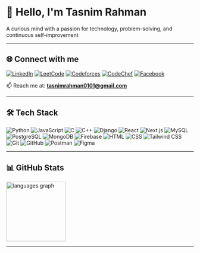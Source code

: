 # 💫 Hello, I'm Tasnim Rahman
A curious mind with a passion for technology, problem-solving, and continuous self-improvement

---

## 🌐 Connect with me  
<p align="left">
<a href="https://linkedin.com/in/tasnim-rahmann" target="_blank"><img src="https://img.shields.io/badge/LinkedIn-%230077B5.svg?logo=linkedin&logoColor=white" alt="LinkedIn"/></a>
<a href="https://www.leetcode.com/tasnimm_rahman" target="_blank"><img src="https://img.shields.io/badge/LeetCode-FFA116.svg?logo=leetcode&logoColor=white" alt="LeetCode"/></a>
<a href="https://codeforces.com/profile/tasnimm_m" target="_blank"><img src="https://img.shields.io/badge/Codeforces-445f9d.svg?logo=codeforces&logoColor=white" alt="Codeforces"/></a>
<a href="https://www.codechef.com/users/tasnim_rahman" target="_blank"><img src="https://img.shields.io/badge/CodeChef-%23B92B27.svg?logo=codechef&logoColor=white" alt="CodeChef"/></a>
<a href="https://fb.com/tasnimrahman01" target="_blank"><img src="https://img.shields.io/badge/Facebook-%231877F2.svg?logo=facebook&logoColor=white" alt="Facebook"/></a>
</p>

📫 Reach me at: **tasnimrahman0101@gmail.com**

---

## 🛠️ Tech Stack
<p align="left">
<img src="https://img.shields.io/badge/Python-3776AB?logo=python&logoColor=white" alt="Python"/>
<img src="https://img.shields.io/badge/JavaScript-F7DF1E?logo=javascript&logoColor=black" alt="JavaScript"/>
<img src="https://img.shields.io/badge/C-00599C?logo=c&logoColor=white" alt="C"/>
<img src="https://img.shields.io/badge/C++-00599C?logo=cplusplus&logoColor=white" alt="C++"/>
<img src="https://img.shields.io/badge/Django-092E20?logo=django&logoColor=white" alt="Django"/>
<img src="https://img.shields.io/badge/React-20232A?logo=react&logoColor=61DAFB" alt="React"/>
<img src="https://img.shields.io/badge/Next.js-000000?logo=nextdotjs&logoColor=white" alt="Next.js"/>
<img src="https://img.shields.io/badge/MySQL-005C84?logo=mysql&logoColor=white" alt="MySQL"/>
<img src="https://img.shields.io/badge/PostgreSQL-316192?logo=postgresql&logoColor=white" alt="PostgreSQL"/>
<img src="https://img.shields.io/badge/MongoDB-47A248?logo=mongodb&logoColor=white" alt="MongoDB"/>
<img src="https://img.shields.io/badge/Firebase-FFCA28?logo=firebase&logoColor=black" alt="Firebase"/>
<img src="https://img.shields.io/badge/HTML5-E34F26?logo=html5&logoColor=white" alt="HTML"/>
<img src="https://img.shields.io/badge/CSS3-1572B6?logo=css3&logoColor=white" alt="CSS"/>
<img src="https://img.shields.io/badge/Tailwind_CSS-38B2AC?logo=tailwind-css&logoColor=white" alt="Tailwind CSS"/>
<img src="https://img.shields.io/badge/Git-F05032?logo=git&logoColor=white" alt="Git"/>
<img src="https://img.shields.io/badge/GitHub-181717?logo=github&logoColor=white" alt="GitHub"/>
<img src="https://img.shields.io/badge/Postman-FF6C37?logo=postman&logoColor=white" alt="Postman"/>
<img src="https://img.shields.io/badge/Figma-F24E1E?logo=figma&logoColor=white" alt="Figma"/>
</p>

---

## 📊 GitHub Stats  
<div align="left">
  <img src="https://github-readme-stats.vercel.app/api/top-langs?username=tasnim-rahmann&layout=compact&langs_count=6&theme=radical" height="160" alt="languages graph"/>
</div>

---
